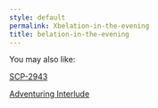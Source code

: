 ```yaml
---
style: default
permalink: Xbelation-in-the-evening
title: belation-in-the-evening
---
```

You may also like:

[SCP-2943](http://scp-wiki.net/scp-2943)

[Adventuring Interlude](http://scp-wiki.net/adventuring-interlude)
